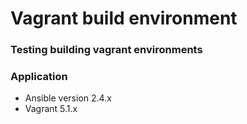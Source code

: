 # Vagrant build environment

### Testing building vagrant environments

### Application
- Ansible version 2.4.x
- Vagrant 5.1.x
